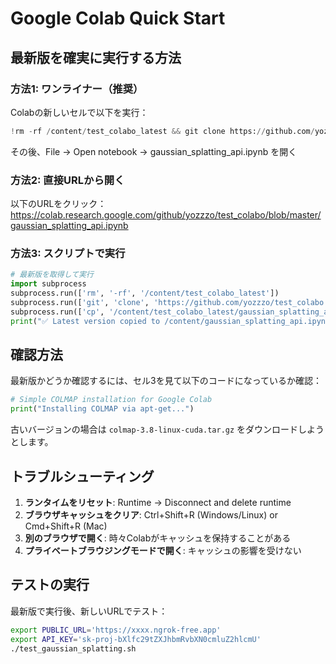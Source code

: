 # Google Colab Quick Start

## 最新版を確実に実行する方法

### 方法1: ワンライナー（推奨）

Colabの新しいセルで以下を実行：

```python
!rm -rf /content/test_colabo_latest && git clone https://github.com/yozzzo/test_colabo.git /content/test_colabo_latest && cp /content/test_colabo_latest/gaussian_splatting_api.ipynb /content/
```

その後、File → Open notebook → gaussian_splatting_api.ipynb を開く

### 方法2: 直接URLから開く

以下のURLをクリック：
https://colab.research.google.com/github/yozzzo/test_colabo/blob/master/gaussian_splatting_api.ipynb

### 方法3: スクリプトで実行

```python
# 最新版を取得して実行
import subprocess
subprocess.run(['rm', '-rf', '/content/test_colabo_latest'])
subprocess.run(['git', 'clone', 'https://github.com/yozzzo/test_colabo.git', '/content/test_colabo_latest'])
subprocess.run(['cp', '/content/test_colabo_latest/gaussian_splatting_api.ipynb', '/content/'])
print("✅ Latest version copied to /content/gaussian_splatting_api.ipynb")
```

## 確認方法

最新版かどうか確認するには、セル3を見て以下のコードになっているか確認：

```python
# Simple COLMAP installation for Google Colab
print("Installing COLMAP via apt-get...")
```

古いバージョンの場合は `colmap-3.8-linux-cuda.tar.gz` をダウンロードしようとします。

## トラブルシューティング

1. **ランタイムをリセット**: Runtime → Disconnect and delete runtime
2. **ブラウザキャッシュをクリア**: Ctrl+Shift+R (Windows/Linux) or Cmd+Shift+R (Mac)
3. **別のブラウザで開く**: 時々Colabがキャッシュを保持することがある
4. **プライベートブラウジングモードで開く**: キャッシュの影響を受けない

## テストの実行

最新版で実行後、新しいURLでテスト：

```bash
export PUBLIC_URL='https://xxxx.ngrok-free.app'
export API_KEY='sk-proj-bXlfc29tZXJhbmRvbXN0cmluZ2hlcmU'
./test_gaussian_splatting.sh
```